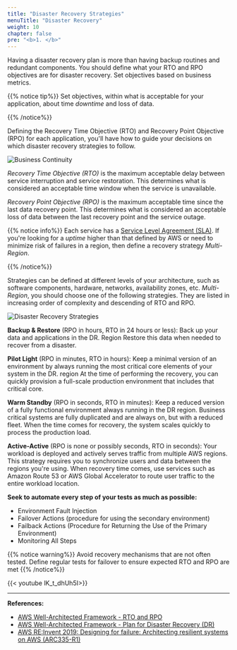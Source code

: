 ```yaml
---
title: "Disaster Recovery Strategies"
menuTitle: "Disaster Recovery"
weight: 10
chapter: false
pre: "<b>1. </b>"
---
```


Having a disaster recovery plan is more than having backup routines and redundant components. You should define what your RTO and RPO objectives are for disaster recovery. Set objectives based on business metrics.

{{% notice tip%}} <i class="fas fa-lightbulb"></i>
Set objectives, within what is acceptable for your application, about time *downtime* and loss of data.

{{% /notice%}}

Defining the Recovery Time Objective (RTO) and Recovery Point Objective (RPO) for each application, you'll have how to guide your decisions on which disaster recovery strategies to follow.

![Business Continuity](/images/rto-rpo.png)

*Recovery Time Objective (RTO)* is the maximum acceptable delay between service interruption and service restoration. This determines what is considered an acceptable time window when the service is unavailable.

*Recovery Point Objective (RPO)* is the maximum acceptable time since the last data recovery point. This determines what is considered an acceptable loss of data between the last recovery point and the service outage.

{{% notice info%}} <i class="fas fa-lightbulb"></i>
Each service has a [Service Level Agreement (SLA)](https://aws.amazon.com/pt/legal/service-level-agreements/). If you're looking for a *uptime* higher than that defined by AWS or need to minimize risk of failures in a region, then define a recovery strategy *Multi-Region*.

{{% /notice%}}

Strategies can be defined at different levels of your architecture, such as software components, hardware, networks, availability zones, etc. *Multi-Region*, you should choose one of the following strategies. They are listed in increasing order of complexity and descending of RTO and RPO.

![Disaster Recovery Strategies](/images/dr-multi-region.png)

**Backup & Restore** (RPO in hours, RTO in 24 hours or less): Back up your data and applications in the DR. Region Restore this data when needed to recover from a disaster.

**Pilot Light** (RPO in minutes, RTO in hours): Keep a minimal version of an environment by always running the most critical core elements of your system in the DR. region At the time of performing the recovery, you can quickly provision a full-scale production environment that includes that critical core.

**Warm Standby** (RPO in seconds, RTO in minutes): Keep a reduced version of a fully functional environment always running in the DR region. Business critical systems are fully duplicated and are always on, but with a reduced fleet. When the time comes for recovery, the system scales quickly to process the production load.

**Active-Active** (RPO is none or possibly seconds, RTO in seconds): Your workload is deployed and actively serves traffic from multiple AWS regions. This strategy requires you to synchronize users and data between the regions you're using. When recovery time comes, use services such as Amazon Route 53 or AWS Global Accelerator to route user traffic to the entire workload location.

**Seek to automate every step of your tests as much as possible:**<br>

*   Environment Fault Injection<br>
*   Failover Actions (procedure for using the secondary environment)<br>
*   Failback Actions (Procedure for Returning the Use of the Primary Environment)<br>
*   Monitoring All Steps<br>

{{% notice warning%}} <i class="fas fa-dragon"></i>
Avoid recovery mechanisms that are not often tested. Define regular tests for failover to ensure expected RTO and RPO are met
{{% /notice%}}

{{< youtube lK_t_dhUh5I>}}

---
**References:**

- [AWS Well-Architected Framework - RTO and RPO](https://docs.aws.amazon.com/wellarchitected/latest/reliability-pillar/disaster-recovery-dr-objectives.html)
- [AWS Well-Architected Framework - Plan for Disaster Recovery (DR)](https://docs.aws.amazon.com/wellarchitected/latest/reliability-pillar/plan-for-disaster-recovery-dr.html)
- [AWS RE:Invent 2019: Designing for failure: Architecting resilient systems on AWS (ARC335-R1)](https://www.youtube.com/watch?v=BJVzwaTiOdk)
